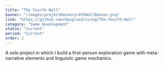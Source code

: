 ```yaml
---
title: "The Fourth Wall"
banner: "/images/projectBanners/4thWallBanner.png"
link: "https://github.com/douglasdriving/The-Fourth-Wall"
category: "Game Development"
status: "Current"
period: "Current"
order: 2
---
```

A solo project in which I build a first-person exploration game with meta-narrative elements and linguistic game mechanics.
